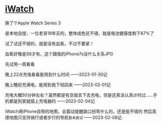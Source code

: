 # [iWatch](https://github.com/noteMay/blog/issues/43)

换了个Apple Watch Series 3

是本地自提，一位老哥18年买的，整体成色还不错，就是电池健康度剩下87%了

试了试还不错的，就是没有血氧，不过不要紧！

血氧好像是S6才有，这个跟我的iPhone7s没什么关系JPG

先试用一周看看

晚上22点充电看看能用到什么时间
——2023-01-30记

晚上睡前充满电，能用到我下班回来
——2023-02-01记

充电大概50分钟左右？虽然都是有空就丢下去充电，但是还真没认真计时过……手机都是到家就插上充电器的
——2023-02-04记

iWatch用iPhone自带的地图，会震动提醒路口拐弯什么的，还是挺不错的
然后高德地图只支持骑行或者步行的导航`暂未尝试`
——2023-02-08记
